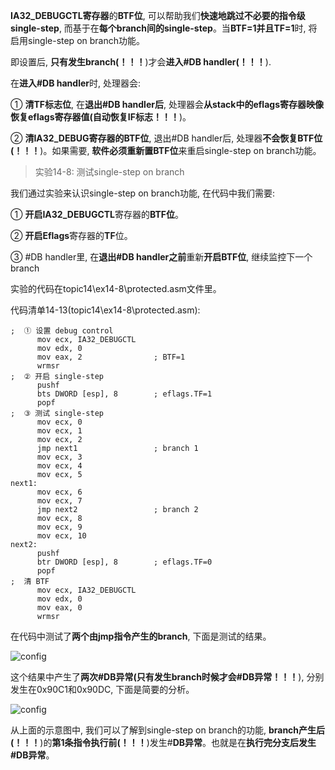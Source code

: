 **IA32\_DEBUGCTL寄存器**的**BTF位**, 可以帮助我们**快速地跳过不必要的指令级single\-step**, 而基于在**每个branch间的single\-step**。当**BTF=1并且TF=1**时, 将启用single\-step on branch功能。

即设置后, **只有发生branch(！！！**)才会**进入\#DB handler(！！！**).

在**进入\#DB handler**时, 处理器会: 

① **清TF标志位**, 在**退出\#DB handler后**, 处理器会**从stack中的eflags寄存器映像恢复eflags寄存器值(自动恢复IF标志！！！**)。

② **清IA32\_DEBUG寄存器的BTF位**, 退出\#DB handler后, 处理器**不会恢复BTF位(！！！**)。如果需要, **软件必须重新置BTF位**来重启single\-step on branch功能。

>实验14\-8: 测试single\-step on branch

我们通过实验来认识single\-step on branch功能, 在代码中我们需要: 

① **开启IA32\_DEBUGCTL**寄存器的**BTF位**。

② **开启Eflags**寄存器的**TF**位。

③ \#DB handler里, 在**退出\#DB handler之前**重新**开启BTF位**, 继续监控下一个branch

实验的代码在topic14\ex14-8\protected.asm文件里。

代码清单14\-13(topic14\ex14-8\protected.asm): 

```assembly
;  ① 设置 debug control
      mov ecx, IA32_DEBUGCTL
      mov edx, 0
      mov eax, 2                ; BTF=1
      wrmsr
;  ② 开启 single-step
      pushf
      bts DWORD [esp], 8        ; eflags.TF=1
      popf
;  ③ 测试 single-step
      mov ecx, 0
      mov ecx, 1
      mov ecx, 2
      jmp next1                 ; branch 1
      mov ecx, 3
      mov ecx, 4
      mov ecx, 5
next1: 
      mov ecx, 6
      mov ecx, 7
      jmp next2                 ; branch 2
      mov ecx, 8
      mov ecx, 9
      mov ecx, 10
next2: 
      pushf
      btr DWORD [esp], 8        ; eflags.TF=0
      popf
;  清 BTF
      mov ecx, IA32_DEBUGCTL
      mov edx, 0
      mov eax, 0
      wrmsr
```

在代码中测试了**两个由jmp指令产生的branch**, 下面是测试的结果。

![config](./images/34.jpg)

这个结果中产生了**两次\#DB异常(只有发生branch时候才会\#DB异常！！！**), 分别发生在0x90C1和0x90DC, 下面是简要的分析。

![config](./images/35.jpg)

从上面的示意图中, 我们可以了解到single\-step on branch的功能, **branch产生后(！！！**)的**第1条指令执行前(！！！**)发生\#**DB异常**。也就是在**执行完分支后发生\#DB异常**。